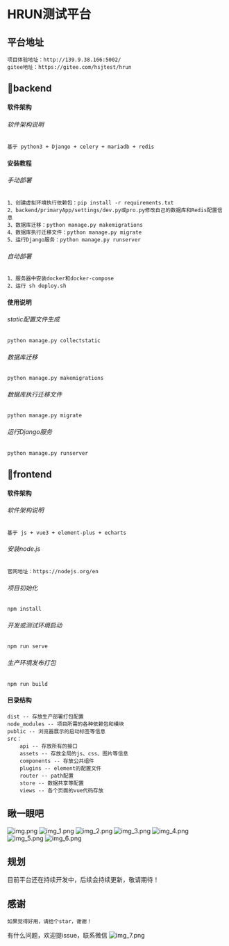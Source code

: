 # HRUN测试平台
## 平台地址
```
项目体验地址：http://139.9.38.166:5002/
gitee地址：https://gitee.com/hsjtest/hrun
```
## 🔷backend

#### 软件架构
###### 软件架构说明
```
基于 python3 + Django + celery + mariadb + redis
```

#### 安装教程
###### 手动部署
```
1、创建虚拟环境执行依赖包：pip install -r requirements.txt
2、backend/primaryApp/settings/dev.py或pro.py修改自己的数据库和Redis配置信息
3、数据库迁移：python manage.py makemigrations
4、数据库执行迁移文件：python manage.py migrate
5、运行Django服务：python manage.py runserver
```
###### 自动部署
```
1、服务器中安装docker和docker-compose
2、运行 sh deploy.sh
```
#### 使用说明
###### static配置文件生成
```
python manage.py collectstatic
```
###### 数据库迁移
```
python manage.py makemigrations
```
###### 数据库执行迁移文件
```
python manage.py migrate
```
###### 运行Django服务
```
python manage.py runserver
```


## 🔷frontend

#### 软件架构
###### 软件架构说明
```
基于 js + vue3 + element-plus + echarts
```
###### 安装node.js
```
官网地址：https://nodejs.org/en
```

###### 项目初始化
```
npm install
```

###### 开发或测试环境启动
```
npm run serve
```

###### 生产环境发布打包
```
npm run build
```
#### 目录结构
```
dist -- 存放生产部署打包配置
node_modules -- 项目所需的各种依赖包和模块
public -- 浏览器展示的启动标签等信息
src：
    api -- 存放所有的接口
    assets -- 存放全局的js、css、图片等信息
    components -- 存放公共组件
    plugins -- element的配置文件
    router -- path配置
    store -- 数据共享等配置
    views -- 各个页面的vue代码存放
```
## 瞅一眼吧
![img.png](git_img/img.png)
![img_1.png](git_img/img_1.png)
![img_2.png](git_img/img_2.png)
![img_3.png](git_img/img_3.png)
![img_4.png](git_img/img_4.png)
![img_5.png](git_img/img_5.png)
![img_6.png](git_img/img_6.png)

## 规划
目前平台还在持续开发中，后续会持续更新，敬请期待！

## 感谢
```
如果觉得好用，请给个star，谢谢！
```
有什么问题，欢迎提issue，联系微信
![img_7.png](git_img/img_7.png)